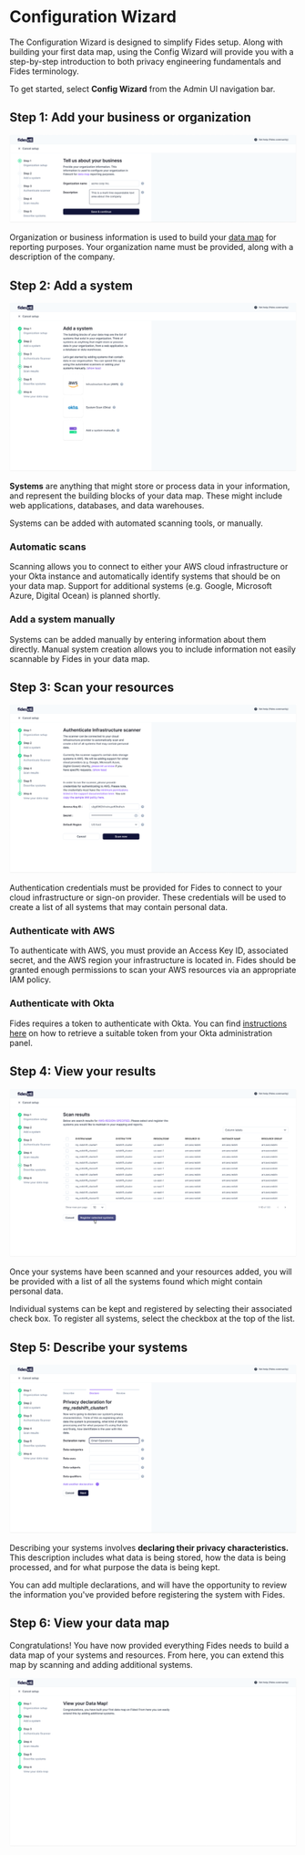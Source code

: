 # Configuration Wizard

The Configuration Wizard is designed to simplify Fides setup. Along with building your first data map, using the Config Wizard will provide you with a step-by-step introduction to both privacy engineering fundamentals and Fides terminology.

To get started, select **Config Wizard** from the Admin UI navigation bar.

## Step 1: Add your business or organization

![add an organization](../img/admin_ui/config_wizard_step1.png)

Organization or business information is used to build your [data map](../guides/generating_datamap.md) for reporting purposes. Your organization name must be provided, along with a description of the company.

## Step 2: Add a system

![add a system](../img/admin_ui/config_wizard_step2.png)

**Systems** are anything that might store or process data in your information, and represent the building blocks of your data map. These might include web applications, databases, and data warehouses.

Systems can be added with automated scanning tools, or manually.

### Automatic scans
Scanning allows you to connect to either your AWS cloud infrastructure or your Okta instance and automatically identify systems that should be on your data map. Support for additional systems (e.g. Google, Microsoft Azure, Digital Ocean) is planned shortly.
### Add a system manually
Systems can be added manually by entering information about them directly. Manual system creation allows you to include information not easily scannable by Fides in your data map.
## Step 3: Scan your resources

![scan your resources](../img/admin_ui/config_wizard_step3.png)

Authentication credentials must be provided for Fides to connect to your cloud infrastructure or sign-on provider. These credentials will be used to create a list of all systems that may contain personal data.

### Authenticate with AWS
To authenticate with AWS, you must provide an Access Key ID, associated secret, and the AWS region your infrastructure is located in. Fides should be granted enough permissions to scan your AWS resources via an appropriate IAM policy.

### Authenticate with Okta
Fides requires a token to authenticate with Okta. You can find [instructions here](https://help.okta.com/oie/en-us/Content/Topics/Security/API.htm) on how to retrieve a suitable token from your Okta administration panel.

## Step 4: View your results

![view your results](../img/admin_ui/config_wixard_step4.png)

Once your systems have been scanned and your resources added, you will be provided with a list of all the systems found which might contain personal data. 

Individual systems can be kept and registered by selecting their associated check box. To register all systems, select the checkbox at the top of the list.

## Step 5: Describe your systems

![describe your systems](../img/admin_ui/config_wizard_step5.png)

Describing your systems involves **declaring their privacy characteristics.** This description includes what data is being stored, how the data is being processed, and for what purpose the data is being kept.

You can add multiple declarations, and will have the opportunity to review the information you've provided before registering the system with Fides. 
## Step 6: View your data map
Congratulations! You have now provided everything Fides needs to build a data map of your systems and resources. From here, you can extend this map by scanning and adding additional systems.

![view your datamap](../img/admin_ui/config_wizard_step6.png)
